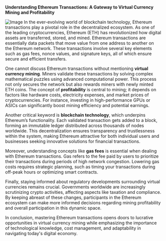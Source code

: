 **Understanding Ethereum Transactions: A Gateway to Virtual Currency Mining and Profitability**


![Image](https://github.com/user-attachments/assets/31692037-0104-4703-abd1-696b6a7dd41b)
In the ever-evolving world of blockchain technology, Ethereum transactions play a pivotal role in the decentralized ecosystem. As one of the leading cryptocurrencies, Ethereum (ETH) has revolutionized how digital assets are transferred, stored, and mined. Ethereum transactions are essentially data packets that move value from one address to another on the Ethereum network. These transactions involve several key elements such as gas fees, nonce values, and signature keys, all of which ensure secure and efficient transfers.

One cannot discuss Ethereum transactions without mentioning **virtual currency mining**. Miners validate these transactions by solving complex mathematical puzzles using advanced computational power. This process not only secures the network but also rewards miners with newly minted ETH coins. The concept of **profitability** is central to mining; it depends on factors like hardware costs, electricity expenses, and market prices of cryptocurrencies. For instance, investing in high-performance GPUs or ASICs can significantly boost mining efficiency and potential earnings.

Another critical keyword is **blockchain technology**, which underpins Ethereum’s functionality. Each validated transaction gets added to a block, forming an immutable ledger distributed across thousands of nodes worldwide. This decentralization ensures transparency and trustlessness within the system, making Ethereum attractive for both individual users and businesses seeking innovative solutions for financial transactions.

Moreover, understanding concepts like **gas fees** is essential when dealing with Ethereum transactions. Gas refers to the fee paid by users to prioritize their transactions during periods of high network congestion. Lowering gas costs requires strategic planning, such as timing your transactions during off-peak hours or optimizing smart contracts.

Finally, staying informed about regulatory developments surrounding virtual currencies remains crucial. Governments worldwide are increasingly scrutinizing crypto activities, affecting aspects like taxation and compliance. By keeping abreast of these changes, participants in the Ethereum ecosystem can make more informed decisions regarding mining profitability and overall participation in this dynamic space. 

In conclusion, mastering Ethereum transactions opens doors to lucrative opportunities in virtual currency mining while emphasizing the importance of technological knowledge, cost management, and adaptability in navigating today's digital economy.